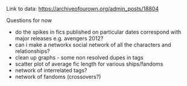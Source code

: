 
Link to data: https://archiveofourown.org/admin_posts/18804

Questions for now
* do the spikes in fics published on particular dates correspond with major releases e.g. avengers 2012?
* can i make a networkx social network of all the characters and relationships?
* clean up graphs - some non resolved dupes in tags
* scatter plot of average fic length for various ships/fandoms
* network of interrelated tags?
* network of fandoms (crossovers?)
